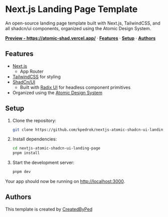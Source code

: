 # Next.js Landing Page Template

An open-source landing page template built with Next.js, TailwindCSS, and all shadcn/ui components, organized using the Atomic Design System.

<a href="https://atomic-shad.vercel.app/"><strong>Preview - https://atomic-shad.vercel.app/</strong></a> ·
<a href="#features"><strong>Features</strong></a> ·
<a href="#setup"><strong>Setup</strong></a> ·
<a href="#authors"><strong>Authors</strong></a>

## Features

- [Next.js](https://nextjs.org)
  - App Router
- [TailwindCSS](https://tailwindcss.com) for styling
- [ShadCn/UI](https://ui.shadcn.com)
  - Built with [Radix UI](https://radix-ui.com) for headless component primitives
- Organized using the [Atomic Design System](https://bradfrost.com/blog/post/atomic-web-design/)

## Setup

1. Clone the repository:

   ```bash
   git clone https://github.com/kpedrok/nextjs-atomic-shadcn-ui-landing-page.git
   ```

2. Install dependencies:

   ```bash
   cd nextjs-atomic-shadcn-ui-landing-page
   pnpm install
   ```

3. Start the development server:

   ```bash
   pnpm dev
   ```

Your app should now be running on [http://localhost:3000](http://localhost:3000).

## Authors

This template is created by [CreatedByPed](https://x.com/CreatedByPed)
